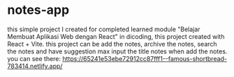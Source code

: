 # notes-app

this simple project I created for completed learned module "Belajar Membuat Aplikasi Web dengan React" in dicoding, this project created with React + Vite.
this project can be add the notes, archive the notes, search the notes and have suggestion max input the title notes when add the notes. you can see there: https://65241e53ebe72912cc87fff1--famous-shortbread-783414.netlify.app/
